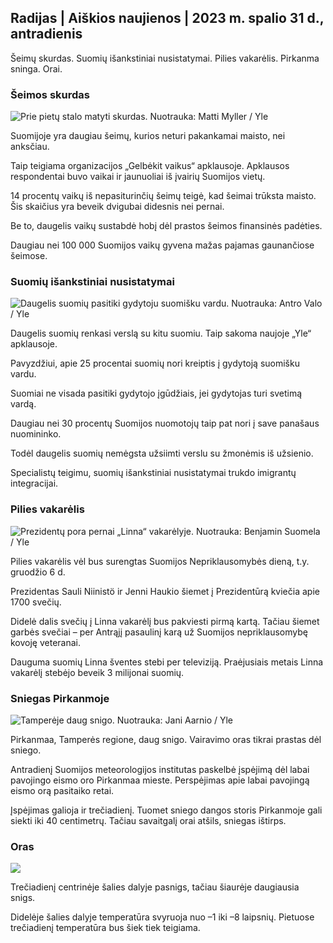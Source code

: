 ## Radijas \| Aiškios naujienos \| 2023 m. spalio 31 d., antradienis

Šeimų skurdas. Suomių išankstiniai nusistatymai. Pilies vakarėlis. Pirkanma sninga. Orai.

### Šeimos skurdas

![Prie pietų stalo matyti skurdas. Nuotrauka: Matti Myller / Yle](https://images.cdn.yle.fi/image/upload/c_crop,h_1080,w_1919,x_0,y_0/ar_1.7777777777777777,c_fill,g_faces,h_675,0/dpr.1_205q_auto:eco/f_auto/fl_lossy/v1674642954/39-106372263d105c885d6a)

Suomijoje yra daugiau šeimų, kurios neturi pakankamai maisto, nei anksčiau.

Taip teigiama organizacijos „Gelbėkit vaikus“ apklausoje. Apklausos respondentai buvo vaikai ir jaunuoliai iš įvairių Suomijos vietų.

14 procentų vaikų iš nepasiturinčių šeimų teigė, kad šeimai trūksta maisto. Šis skaičius yra beveik dvigubai didesnis nei pernai.

Be to, daugelis vaikų sustabdė hobį dėl prastos šeimos finansinės padėties.

Daugiau nei 100 000 Suomijos vaikų gyvena mažas pajamas gaunančiose šeimose.

### Suomių išankstiniai nusistatymai

![Daugelis suomių pasitiki gydytoju suomišku vardu. Nuotrauka: Antro Valo / Yle](https://images.cdn.yle.fi/image/upload/c_crop,h_3179,w_5653,x_0,y_83/ar_1.7777777777777777,c_fill,g_faces,h_675,0/dpr1_200,0/dpr1_200q_auto:eco/f_auto/fl_lossy/v1697116975/39-11855466527f10854aec)

Daugelis suomių renkasi verslą su kitu suomiu. Taip sakoma naujoje „Yle“ apklausoje.

Pavyzdžiui, apie 25 procentai suomių nori kreiptis į gydytoją suomišku vardu.

Suomiai ne visada pasitiki gydytojo įgūdžiais, jei gydytojas turi svetimą vardą.

Daugiau nei 30 procentų Suomijos nuomotojų taip pat nori į save panašaus nuomininko.

Todėl daugelis suomių nemėgsta užsiimti verslu su žmonėmis iš užsienio.

Specialistų teigimu, suomių išankstiniai nusistatymai trukdo imigrantų integracijai.

### Pilies vakarėlis

![Prezidentų pora pernai „Linna“ vakarėlyje. Nuotrauka: Benjamin Suomela / Yle](https://images.cdn.yle.fi/image/upload/c_crop,h_1674,w_2976,x_0,y_24/ar_1.7777777777777777,c_fill,g_faces,h_6270,/d_pr1270,0q_auto:eco/f_auto/fl_lossy/v1670345033/39-1044359638f710a6e724)

Pilies vakarėlis vėl bus surengtas Suomijos Nepriklausomybės dieną, t.y. gruodžio 6 d.

Prezidentas Sauli Niinistö ir Jenni Haukio šiemet į Prezidentūrą kviečia apie 1700 svečių.

Didelė dalis svečių į Linna vakarėlį bus pakviesti pirmą kartą. Tačiau šiemet garbės svečiai – per Antrąjį pasaulinį karą už Suomijos nepriklausomybę kovoję veteranai.

Dauguma suomių Linna šventes stebi per televiziją. Praėjusiais metais Linna vakarėlį stebėjo beveik 3 milijonai suomių.

### Sniegas Pirkanmoje

![Tamperėje daug snigo. Nuotrauka: Jani Aarnio / Yle](https://images.cdn.yle.fi/image/upload/c_crop,h_3375,w_6000,x_0,y_331/ar_1.7777777777777777,c_fill,g_faces,h_1270,/w_prdq_auto:eco/f_auto/fl_lossy/v1698736404/39-11934306540799d9879d)

Pirkanmaa, Tamperės regione, daug snigo. Vairavimo oras tikrai prastas dėl sniego.

Antradienį Suomijos meteorologijos institutas paskelbė įspėjimą dėl labai pavojingo eismo oro Pirkanmaa mieste. Perspėjimas apie labai pavojingą eismo orą pasitaiko retai.

Įspėjimas galioja ir trečiadienį. Tuomet sniego dangos storis Pirkanmoje gali siekti iki 40 centimetrų. Tačiau savaitgalį orai atšils, sniegas ištirps.

### Oras

![](https://images.cdn.yle.fi/image/upload/c_crop,h_1080,w_1919,x_0,y_0/ar_1.7777777777777777,c_fill,g_faces,h_675,w_1200/0/q/d_1f_auto/fl_lossy/v1698767793/39-11940016541239893d2b)

Trečiadienį centrinėje šalies dalyje pasnigs, tačiau šiaurėje daugiausia snigs.

Didelėje šalies dalyje temperatūra svyruoja nuo –1 iki –8 laipsnių. Pietuose trečiadienį temperatūra bus šiek tiek teigiama.